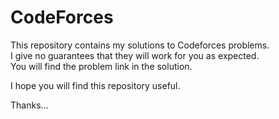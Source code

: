 # CodeForces
This repository contains my solutions to Codeforces problems. <br>
I give no guarantees that they will work for you as expected.<br>
You will find the problem link in the solution.<br>

I hope you will find this repository useful.<br>

Thanks...



